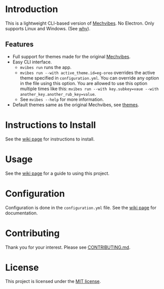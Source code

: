 # Introduction
This is a lightweight CLI-based version of
[Mechvibes](https://github.com/hainguyents13/mechvibes). No Electron.
Only supports Linux and Windows. (See [why](../../wiki#others)).
## Features
* Full support for themes made for the original [Mechvibes](https://github.com/hainguyents13/mechvibes).
* Easy CLI interface.
  * `mvibes run` runs the app.
  * `mvibes run --with active_theme.id=eg-oreo` overrides the active
  theme specified in `configuration.yml`. You can override any option in the file
  using this option. You are allowed to use this option multiple times like this:
  `mvibes run --with key.subkey=vaue --with another_key.another_rub_key=value`.
  * See `mvibes --help` for more information.
* Default themes same as the original Mechvibes, see [themes](mechvibes/themes).

# Instructions to Install
See the [wiki page](../../wiki#installation) for instructions to install.

# Usage
See the [wiki page](../../wiki#usage) for a guide to using this project.

# Configuration
Configuration is done in the `configuration.yml` file. See the [wiki page](../../wiki#configuration) for documentation.

# Contributing
Thank you for your interest. Please see [CONTRIBUTING.md](CONTRIBUTING.md).

# License
This project is licensed under the [MIT license](LICENSE).
